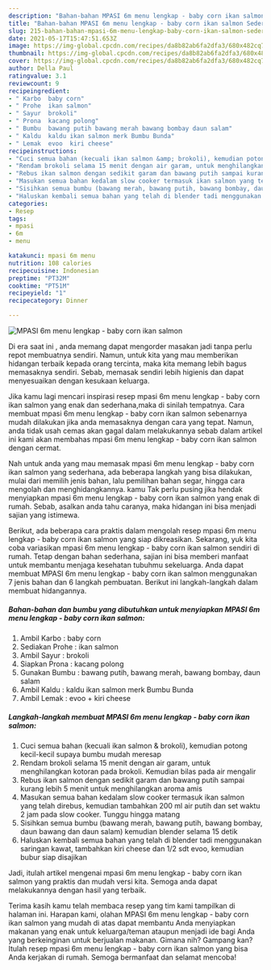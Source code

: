 ```yaml
---
description: "Bahan-bahan MPASI 6m menu lengkap - baby corn ikan salmon Sederhana dan Mudah Dibuat"
title: "Bahan-bahan MPASI 6m menu lengkap - baby corn ikan salmon Sederhana dan Mudah Dibuat"
slug: 215-bahan-bahan-mpasi-6m-menu-lengkap-baby-corn-ikan-salmon-sederhana-dan-mudah-dibuat
date: 2021-05-17T15:47:51.653Z
image: https://img-global.cpcdn.com/recipes/da8b82ab6fa2dfa3/680x482cq70/mpasi-6m-menu-lengkap-baby-corn-ikan-salmon-foto-resep-utama.jpg
thumbnail: https://img-global.cpcdn.com/recipes/da8b82ab6fa2dfa3/680x482cq70/mpasi-6m-menu-lengkap-baby-corn-ikan-salmon-foto-resep-utama.jpg
cover: https://img-global.cpcdn.com/recipes/da8b82ab6fa2dfa3/680x482cq70/mpasi-6m-menu-lengkap-baby-corn-ikan-salmon-foto-resep-utama.jpg
author: Della Paul
ratingvalue: 3.1
reviewcount: 9
recipeingredient:
- " Karbo  baby corn"
- " Prohe  ikan salmon"
- " Sayur  brokoli"
- " Prona  kacang polong"
- " Bumbu  bawang putih bawang merah bawang bombay daun salam"
- " Kaldu  kaldu ikan salmon merk Bumbu Bunda"
- " Lemak  evoo  kiri cheese"
recipeinstructions:
- "Cuci semua bahan (kecuali ikan salmon &amp; brokoli), kemudian potong kecil-kecil supaya bumbu mudah meresap"
- "Rendam brokoli selama 15 menit dengan air garam, untuk menghilangkan kotoran pada brokoli. Kemudian bilas pada air mengalir"
- "Rebus ikan salmon dengan sedikit garam dan bawang putih sampai kurang lebih 5 menit untuk menghilangkan aroma amis"
- "Masukan semua bahan kedalam slow cooker termasuk ikan salmon yang telah direbus, kemudian tambahkan 200 ml air putih dan set waktu 2 jam pada slow cooker. Tunggu hingga matang"
- "Sisihkan semua bumbu (bawang merah, bawang putih, bawang bombay, daun bawang dan daun salam) kemudian blender selama 15 detik"
- "Haluskan kembali semua bahan yang telah di blender tadi menggunakan saringan kawat, tambahkan kiri cheese dan 1/2 sdt evoo, kemudian bubur siap disajikan"
categories:
- Resep
tags:
- mpasi
- 6m
- menu

katakunci: mpasi 6m menu 
nutrition: 108 calories
recipecuisine: Indonesian
preptime: "PT32M"
cooktime: "PT51M"
recipeyield: "1"
recipecategory: Dinner

---
```



![MPASI 6m menu lengkap - baby corn ikan salmon](https://img-global.cpcdn.com/recipes/da8b82ab6fa2dfa3/680x482cq70/mpasi-6m-menu-lengkap-baby-corn-ikan-salmon-foto-resep-utama.jpg)

Di era  saat ini , anda memang dapat mengorder masakan jadi tanpa perlu repot membuatnya sendiri. Namun, untuk kita yang mau memberikan hidangan terbaik kepada orang tercinta, maka kita memang lebih bagus memasaknya sendiri. Sebab, memasak sendiri lebih higienis dan dapat menyesuaikan dengan kesukaan keluarga.

Jika kamu lagi mencari inspirasi resep mpasi 6m menu lengkap - baby corn ikan salmon yang enak dan sederhana,maka di sinilah tempatnya. Cara membuat mpasi 6m menu lengkap - baby corn ikan salmon  sebenarnya mudah dilakukan jika anda memasaknya dengan cara yang tepat. Namun, anda tidak usah cemas akan gagal dalam melakukannya 
sebab dalam artikel ini kami akan membahas mpasi 6m menu lengkap - baby corn ikan salmon dengan cermat.  



Nah untuk anda yang mau memasak mpasi 6m menu lengkap - baby corn ikan salmon yang sederhana, ada beberapa langkah yang bisa dilakukan, mulai dari memilih jenis bahan, lalu pemilihan bahan segar, hingga cara mengolah dan menghidangkannya. kamu Tak perlu pusing jika hendak menyiapkan mpasi 6m menu lengkap - baby corn ikan salmon yang enak di rumah. Sebab, asalkan anda  tahu caranya, maka hidangan ini bisa menjadi sajian yang istimewa.

Berikut, ada beberapa cara praktis  dalam mengolah resep mpasi 6m menu lengkap - baby corn ikan salmon yang siap dikreasikan. Sekarang, yuk kita coba variasikan mpasi 6m menu lengkap - baby corn ikan salmon sendiri di rumah. Tetap dengan bahan sederhana, sajian ini bisa memberi manfaat untuk membantu menjaga kesehatan tubuhmu sekeluarga. Anda dapat membuat MPASI 6m menu lengkap - baby corn ikan salmon menggunakan 7 jenis bahan dan 6 langkah pembuatan. Berikut ini langkah-langkah dalam membuat hidangannya.

<!--inarticleads1-->

##### Bahan-bahan dan bumbu yang dibutuhkan untuk menyiapkan MPASI 6m menu lengkap - baby corn ikan salmon:

1. Ambil  Karbo : baby corn
1. Sediakan  Prohe : ikan salmon
1. Ambil  Sayur : brokoli
1. Siapkan  Prona : kacang polong
1. Gunakan  Bumbu : bawang putih, bawang merah, bawang bombay, daun salam
1. Ambil  Kaldu : kaldu ikan salmon merk Bumbu Bunda
1. Ambil  Lemak : evoo + kiri cheese




<!--inarticleads2-->

##### Langkah-langkah membuat MPASI 6m menu lengkap - baby corn ikan salmon:

1. Cuci semua bahan (kecuali ikan salmon &amp; brokoli), kemudian potong kecil-kecil supaya bumbu mudah meresap
1. Rendam brokoli selama 15 menit dengan air garam, untuk menghilangkan kotoran pada brokoli. Kemudian bilas pada air mengalir
1. Rebus ikan salmon dengan sedikit garam dan bawang putih sampai kurang lebih 5 menit untuk menghilangkan aroma amis
1. Masukan semua bahan kedalam slow cooker termasuk ikan salmon yang telah direbus, kemudian tambahkan 200 ml air putih dan set waktu 2 jam pada slow cooker. Tunggu hingga matang
1. Sisihkan semua bumbu (bawang merah, bawang putih, bawang bombay, daun bawang dan daun salam) kemudian blender selama 15 detik
1. Haluskan kembali semua bahan yang telah di blender tadi menggunakan saringan kawat, tambahkan kiri cheese dan 1/2 sdt evoo, kemudian bubur siap disajikan




Jadi, itulah artikel mengenai  mpasi 6m menu lengkap - baby corn ikan salmon  yang praktis dan mudah versi kita. Semoga anda dapat melakukannya dengan hasil yang terbaik. 

Terima kasih kamu telah membaca resep yang tim kami tampilkan di halaman ini. Harapan kami, olahan  MPASI 6m menu lengkap - baby corn ikan salmon yang mudah di atas dapat membantu Anda menyiapkan makanan yang enak untuk keluarga/teman ataupun menjadi ide bagi Anda yang berkeinginan untuk berjualan makanan. Gimana nih? Gampang kan? Itulah resep mpasi 6m menu lengkap - baby corn ikan salmon yang bisa Anda kerjakan di rumah. Semoga bermanfaat dan selamat mencoba!

